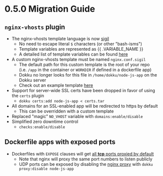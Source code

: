 # 0.5.0 Migration Guide

## `nginx-vhosts` plugin

- The nginx-vhosts template language is now [sigil](https://github.com/gliderlabs/sigil)
  - No need to escape literal `$` characters (or other "bash-isms")
  - Template variables are represented as {{ .VARIABLE_NAME }}
  - A detailed list of template variables can be found [here](/docs/networking/proxies/nginx.md#available-template-variables)
- A custom nginx-vhosts template must be named `nginx.conf.sigil`
  - The default path for this custom template is the root of your repo (i.e. `/app` in the container or `WORKDIR` if defined in a dockerfile app)
  - Dokku no longer looks for this file in `/home/dokku/node-js-app` on the Dokku server
  - Check out an example template [here](/docs/networking/proxies/nginx.md)
- Support for server-wide SSL certs have been dropped in favor of using the `certs` plugin
  - `dokku certs:add node-js-app < certs.tar`
- All domains for an SSL-enabled app will be redirected to https by default
  - This can be overridden with a custom template
- Replaced "magic" `NO_VHOST` variable with `domains:enable/disable`
- Simplified zero downtime control
  - `checks:enable/disable`

## Dockerfile apps with exposed ports

- Dockerfiles with `EXPOSE` clauses will get [all **tcp** ports proxied by default](/docs/deployment/builders/dockerfiles.md#exposed-ports)
  - Note that nginx will proxy the same port numbers to listen publicly
  - UDP ports can be exposed by disabling the [nginx proxy](/docs/networking/proxy-management.md) with `dokku proxy:disable node-js-app`
